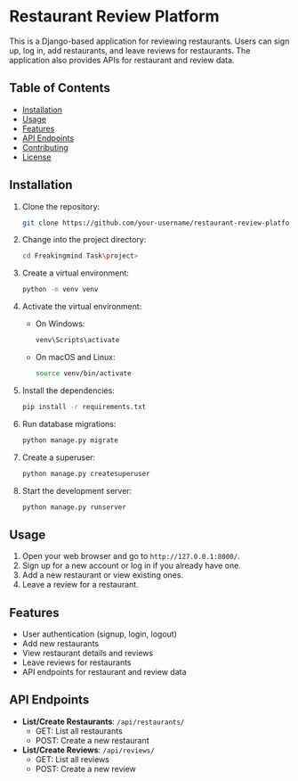 # Restaurant Review Platform

This is a Django-based application for reviewing restaurants. Users can sign up, log in, add restaurants, and leave reviews for restaurants. The application also provides APIs for restaurant and review data.

## Table of Contents
- [Installation](#installation)
- [Usage](#usage)
- [Features](#features)
- [API Endpoints](#api-endpoints)
- [Contributing](#contributing)
- [License](#license)

## Installation

1. Clone the repository:
    ```bash
    git clone https://github.com/your-username/restaurant-review-platform.git
    ```

2. Change into the project directory:
    ```bash
    cd Freakingmind Task\project>   
    ```

3. Create a virtual environment:
    ```bash
    python -m venv venv
    ```

4. Activate the virtual environment:
    - On Windows:
        ```bash
        venv\Scripts\activate
        ```
    - On macOS and Linux:
        ```bash
        source venv/bin/activate
        ```

5. Install the dependencies:
    ```bash
    pip install -r requirements.txt
    ```

6. Run database migrations:
    ```bash
    python manage.py migrate
    ```

7. Create a superuser:
    ```bash
    python manage.py createsuperuser
    ```

8. Start the development server:
    ```bash
    python manage.py runserver
    ```

## Usage

1. Open your web browser and go to `http://127.0.0.1:8000/`.
2. Sign up for a new account or log in if you already have one.
3. Add a new restaurant or view existing ones.
4. Leave a review for a restaurant.

## Features

- User authentication (signup, login, logout)
- Add new restaurants
- View restaurant details and reviews
- Leave reviews for restaurants
- API endpoints for restaurant and review data

## API Endpoints

- **List/Create Restaurants**: `/api/restaurants/`
    - GET: List all restaurants
    - POST: Create a new restaurant
- **List/Create Reviews**: `/api/reviews/`
    - GET: List all reviews
    - POST: Create a new review



